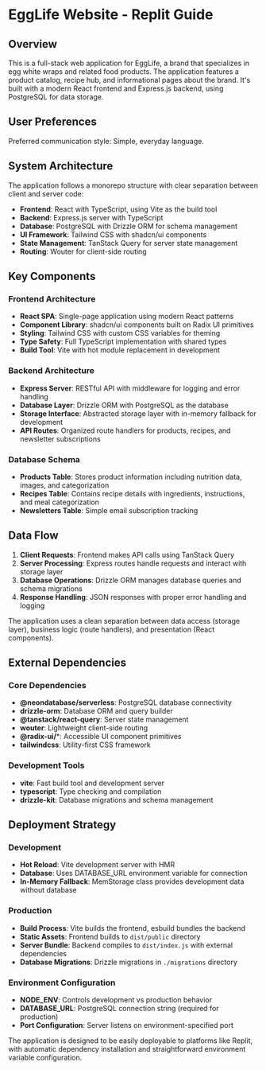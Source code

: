 # EggLife Website - Replit Guide

## Overview

This is a full-stack web application for EggLife, a brand that specializes in egg white wraps and related food products. The application features a product catalog, recipe hub, and informational pages about the brand. It's built with a modern React frontend and Express.js backend, using PostgreSQL for data storage.

## User Preferences

Preferred communication style: Simple, everyday language.

## System Architecture

The application follows a monorepo structure with clear separation between client and server code:

- **Frontend**: React with TypeScript, using Vite as the build tool
- **Backend**: Express.js server with TypeScript
- **Database**: PostgreSQL with Drizzle ORM for schema management
- **UI Framework**: Tailwind CSS with shadcn/ui components
- **State Management**: TanStack Query for server state management
- **Routing**: Wouter for client-side routing

## Key Components

### Frontend Architecture
- **React SPA**: Single-page application using modern React patterns
- **Component Library**: shadcn/ui components built on Radix UI primitives
- **Styling**: Tailwind CSS with custom CSS variables for theming
- **Type Safety**: Full TypeScript implementation with shared types
- **Build Tool**: Vite with hot module replacement in development

### Backend Architecture
- **Express Server**: RESTful API with middleware for logging and error handling
- **Database Layer**: Drizzle ORM with PostgreSQL as the database
- **Storage Interface**: Abstracted storage layer with in-memory fallback for development
- **API Routes**: Organized route handlers for products, recipes, and newsletter subscriptions

### Database Schema
- **Products Table**: Stores product information including nutrition data, images, and categorization
- **Recipes Table**: Contains recipe details with ingredients, instructions, and meal categorization
- **Newsletters Table**: Simple email subscription tracking

## Data Flow

1. **Client Requests**: Frontend makes API calls using TanStack Query
2. **Server Processing**: Express routes handle requests and interact with storage layer
3. **Database Operations**: Drizzle ORM manages database queries and schema migrations
4. **Response Handling**: JSON responses with proper error handling and logging

The application uses a clean separation between data access (storage layer), business logic (route handlers), and presentation (React components).

## External Dependencies

### Core Dependencies
- **@neondatabase/serverless**: PostgreSQL database connectivity
- **drizzle-orm**: Database ORM and query builder
- **@tanstack/react-query**: Server state management
- **wouter**: Lightweight client-side routing
- **@radix-ui/***: Accessible UI component primitives
- **tailwindcss**: Utility-first CSS framework

### Development Tools
- **vite**: Fast build tool and development server
- **typescript**: Type checking and compilation
- **drizzle-kit**: Database migrations and schema management

## Deployment Strategy

### Development
- **Hot Reload**: Vite development server with HMR
- **Database**: Uses DATABASE_URL environment variable for connection
- **In-Memory Fallback**: MemStorage class provides development data without database

### Production
- **Build Process**: Vite builds the frontend, esbuild bundles the backend
- **Static Assets**: Frontend builds to `dist/public` directory
- **Server Bundle**: Backend compiles to `dist/index.js` with external dependencies
- **Database Migrations**: Drizzle migrations in `./migrations` directory

### Environment Configuration
- **NODE_ENV**: Controls development vs production behavior
- **DATABASE_URL**: PostgreSQL connection string (required for production)
- **Port Configuration**: Server listens on environment-specified port

The application is designed to be easily deployable to platforms like Replit, with automatic dependency installation and straightforward environment variable configuration.